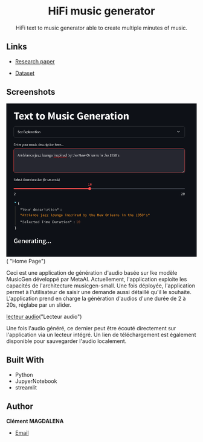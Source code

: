 <h1 align="center">HiFi music generator</h1>

<p align="center">HiFi text to music generator able to create multiple minutes of music.</p>

## Links

- [Research paper](https://arxiv.org/pdf/2306.05284)

- [Dataset](https://www.kaggle.com/datasets/googleai/musiccaps)


## Screenshots

![Home Page](img\application_audio_generation.png)( "Home Page")

Ceci est une application de génération d'audio basée sur lke modèle MusicGen développé par MetaAI.
Actuellement, l'application exploite les capacités de l'architecture musicgen-small.
Une fois déployée, l'application permet à l'utilisateur de saisir une demande aussi détaillé qu'il le souhaite. L'application prend en charge la génération d'audios d'une durée de 2 à 20s, réglabe par un slider. 

[lecteur audio](img\lecteur_audio.png)("Lecteur audio")

Une fois l'audio généré, ce dernier peut être écouté directement sur l'application via un lecteur intégré. Un lien de téléchargement est également disponible pour sauvegarder l'audio localement. 

## Built With

- Python
- JupyerNotebook
- streamlit


## Author

**Clément MAGDALENA**

- [Email](mailto:clmntmagdalena@gmail.com?subject=Hi "Hi!")

